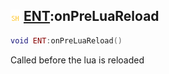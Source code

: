 ## ![shared](.gitbook/assets/shared.png) [ENT](./home/ENT):onPreLuaReload

```lua
void ENT:onPreLuaReload()
```

Called before the lua is reloaded
